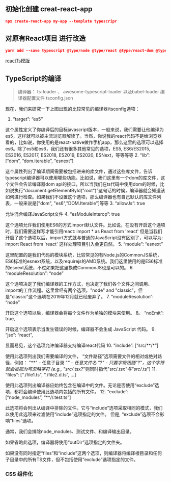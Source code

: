 ##  初始化创建 creat-react-app
```json
npx create-react-app my-app --template typescripr

```
## 对原有React项目 进行改造
```json
yarn add --save typescript @type/node @type/react @type/react-dom @type/jest
```
[reactTs模版](https://github.com/facebook/create-react-app/tree/master/packages)
## TypeScript的编译
> 编译器： ts-loader 、 awesome-typescript-loader 以及babel-loader
>编译器配置文件 tsconfig.json

现在，我们来研究一下上图出现的比较常见的编译器/tsconfig选项：

1. “target”: “es5”

这个属性定义了你编译后的目标javascript版本，一般来说，我们需要让他编译为es5，这样就可以被主流浏览器解读了。当然，你说我的react代码不是给浏览器看的，比如说，你使用的是react-native做作手机app，那么这里的选项可以选择es6。除了es5和es6，我们还有很多其他常见的选项，ES5, ES6/ES2015, ES2016, ES2017, ES2018, ES2019, ES2020, ESNext，等等等等
2. “lib”: [“dom”, “dom.iterable”, “esnext”]

这个属性列出了编译期间需要被包括进来的库文件，通过这些库文件，告诉typescript编译器可以使用哪些功能。比如说，我们这里有一个dom的库文件，这个文件会告诉编译器dom api的接口，所以当我们在ts代码中使用dom的时候，比如说执行“document.getElementById("root")”这句话的时候，编译器就会知道该如何进行检查。如果我们不设置这个选项，那么编译器也有自己默认的库文件列表，一般来说是["dom", "es6","DOM.Iterable"]等等
3. “allowJs”: true

允许混合编译JavaScript文件 
4. “esModuleInterop”: true

这个选项允许我们使用ES6的方式import默认文件。比如说，在没有开启这个选项时，我们需要这样写才能引用react:
import * as React from 'react'
但是当我们开启了这个选项以后，import方式就与普通的JavaScript没有区别了，可以写为:
import React from 'react'
这样处理项目引入会更自然。
5. “module”: “esnext”

这里配置的是我们代码的模块系统，比较常见的有Node.js的CommonJS系统，ES6标准的esnext系统，以及requirejs的AMD系统。我们这里使用的是ES6标准的esnext系统，不过如果把这里换成CommonJS也是可以的。
6. “moduleResolution”: “node”

这个选项决定了我们编译器的工作方式，也决定了我们各个文件之间调用、import的工作流程。这里曾经有两个选项，"node" and "classic"，但是"classic"这个选项在2019年12月就已经废弃了。
7. “moduleResolution”: “node”

开启这个选项以后，编译器会将每个文件作为单独的模块来使用。
8。 “noEmit”: true,

开启这个选项表示当发生错误的时候，编译器不会生成 JavaScript 代码。
9. “jsx”: “react”,

显而易见，这个选项允许编译器支持编译react代码
10. “include”: [“src/**/*”]

使用此选项列出我们需要编译的文件， “文件路径”选项需要文件的相对或绝对路径，例如：
"**" - 任意子目录
"*" - 任意文件名
"?" - 只要字符跟随“?”，这个字符就会被视为可忽略字符 (e.g., "src/*.tsx?"则同时指代"src/*.tsx"与"src/*.ts")
11. “files”: ["./file1.ts", “./file2.d.ts”, …]

使用此选项列出编译器应始终包含在编译中的文件。无论是否使用“exclude”选项，都将会编译使用此选项内包括的所有文件。
12. “exclude”: [“node_modules”, “**//.test.ts”]

此选项将会列出从编译中排除的文件。它与“include”选项采取相同的模式，我们以使用此选项来过滤使用“include”选项指定的文件。 但是, “exclude”选项不会影响“files”选项。

通常，我们会排除node_modules、测试文件、和编译输出目录。

如果省略此选项，编译器将使用“outDir”选项指定的文件夹。      

如果没有同时指定“files”和“include”这两个选项，则编译器将编译根目录和任何子目录中的所有TS文件，但不包括使用“exclude”选项指定的文件。
### CSS 组件化

